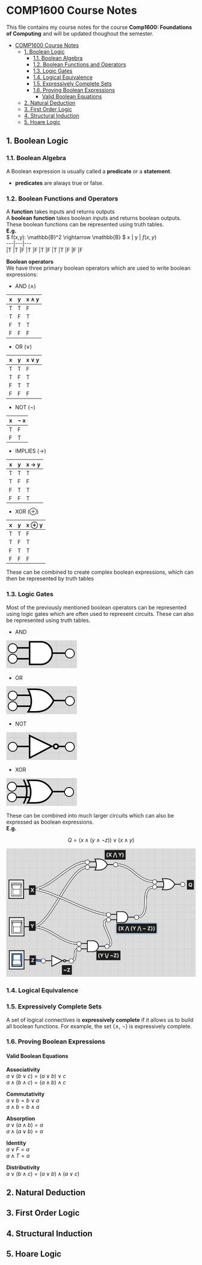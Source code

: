 # COMP1600 Course Notes

This file contains my course notes for the course __Comp1600: Foundations of Computing__ and will be updated thoughout the semester.

- [COMP1600 Course Notes](#comp1600-course-notes)
  - [1. Boolean Logic](#1-boolean-logic)
    - [1.1. Boolean Algebra](#11-boolean-algebra)
    - [1.2. Boolean Functions and Operators](#12-boolean-functions-and-operators)
    - [1.3. Logic Gates](#13-logic-gates)
    - [1.4. Logical Equivalence](#14-logical-equivalence)
    - [1.5. Expressively Complete Sets](#15-expressively-complete-sets)
    - [1.6. Proving Boolean Expressions](#16-proving-boolean-expressions)
      - [Valid Boolean Equations](#valid-boolean-equations)
  - [2. Natural Deduction](#2-natural-deduction)
  - [3. First Order Logic](#3-first-order-logic)
  - [4. Structural Induction](#4-structural-induction)
  - [5. Hoare Logic](#5-hoare-logic)

## 1. Boolean Logic

### 1.1. Boolean Algebra

A Boolean expression is usually called a __predicate__ or a __statement__.

- __predicates__ are always true or false.

### 1.2. Boolean Functions and Operators

A __function__ takes inputs and returns outputs  
A __boolean function__ takes boolean inputs and returns boolean outputs.  These boolean functions can be represented using truth tables.  
__E.g.__  
$
  f(x,y): \mathbb{B}^2 \rightarrow \mathbb{B}
$
 x | y | $f(x,y)$  
---|---|---  
|T |T  |F
|T |F  |T
|F |T  |T
|F |F  |F  

__Boolean operators__  
We have three primary boolean operators which are used to write boolean expressions:

- AND ($\land$)  

 x | y | x $\land$ y  
---|---|---  
|T |T  |F
|T |F  |T
|F |T  |T
|F |F  |F

- OR ($\lor$)

 x | y | x $\lor$ y  
---|---|---  
|T |T  |F
|T |F  |T
|F |T  |T
|F |F  |F

- NOT ($\lnot$)

 x | $\lnot$ x
---|---
|T |F
|F |T

- IMPLIES ($\rightarrow$)

 x | y | x $\rightarrow$ y  
---|---|---  
|T |T  |T
|T |F  |F
|F |T  |T
|F |F  |T

- XOR ($\oplus$)

 x | y | x $\oplus$ y  
---|---|---  
|T |T  |F
|T |F  |T
|F |T  |T
|F |F  |F

These can be combined to create complex boolean expressions, which can then be represented by truth tables

### 1.3. Logic Gates

Most of the previously mentioned boolean operators can be represented using logic gates which are often used to represent circuits. These can also be represented using truth tables.

- AND

![And Gate](Images/And_Gate.png)

- OR

![Or Gate](Images/Or_Gate.png)

- NOT

![Not Gate](Images/Not_Gate.png)

- XOR

![XOR Gate](Images/XOR_Gate.png)

These can be combined into much larger circuits which can also be expressed as boolean expressions.  
__E.g.__  

$$Q = (x \land (y \land \lnot z)) \lor (x \land y) $$

![Logic Gate Example](Images/Logic_Gate_Example.png)

### 1.4. Logical Equivalence

### 1.5. Expressively Complete Sets

A set of logical connectives is __expressively complete__ if it allows us to build all boolean functions. For example, the set {$\land$, $\lnot$} is expressively complete.

### 1.6. Proving Boolean Expressions

#### Valid Boolean Equations

__Associativity__  
$a \lor (b \lor c) = (a \lor b) \lor c$  
$a \land (b \land c) = (a \land b) \land c$  

__Commutativity__  
$a \lor b = b \lor a$  
$a \land b = b \land a$  

__Absorption__  
$a \lor (a \land b) = a$  
$a \land (a \lor b) = a$  

__Identity__  
$a \lor F = a$  
$a \land T = a$  

__Distributivity__  
$a \lor (b \land c) = (a \lor b) \land (a \lor c)$  


## 2. Natural Deduction

## 3. First Order Logic

## 4. Structural Induction

## 5. Hoare Logic
